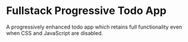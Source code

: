 # Fullstack Progressive Todo App

A progressively enhanced todo app which retains full functionality even when CSS and JavaScript are disabled.